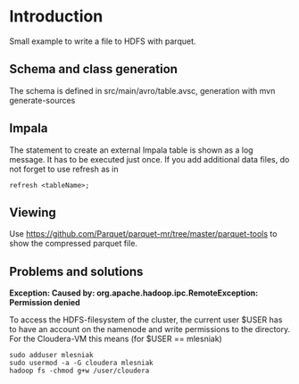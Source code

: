 # Introduction

Small example to write a file to HDFS with parquet.

## Schema and class generation

The schema is defined in src/main/avro/table.avsc, generation with mvn generate-sources

## Impala

The statement to create an external Impala table is shown as a log message. It has to be executed just once. If you add
additional data files, do not forget to use refresh as in

    refresh <tableName>;

## Viewing

Use https://github.com/Parquet/parquet-mr/tree/master/parquet-tools to show the compressed parquet file.

## Problems and solutions

**Exception: Caused by: org.apache.hadoop.ipc.RemoteException: Permission denied**

To access the HDFS-filesystem of the cluster, the current user $USER has to have an account on the namenode and
write permissions to the directory. For the Cloudera-VM this means (for $USER == mlesniak)

    sudo adduser mlesniak
    sudo usermod -a -G cloudera mlesniak
    hadoop fs -chmod g+w /user/cloudera

